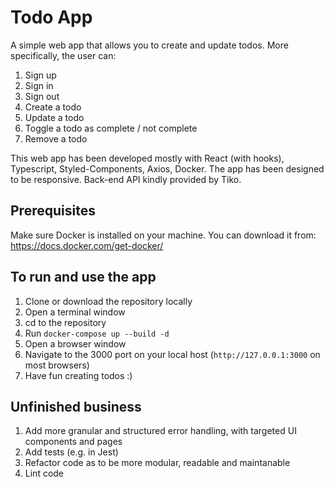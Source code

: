 # Todo App

A simple web app that allows you to create and update todos. More specifically, the user can:
1. Sign up
2. Sign in
3. Sign out
4. Create a todo
5. Update a todo
6. Toggle a todo as complete / not complete
7. Remove a todo

This web app has been developed mostly with React (with hooks), Typescript, Styled-Components, Axios, Docker. The app has been designed to be responsive. Back-end API kindly provided by Tiko.


## Prerequisites

Make sure Docker is installed on your machine. You can download it from: 
https://docs.docker.com/get-docker/


## To run and use the app

1. Clone or download the repository locally 
2. Open a terminal window
3. cd to the repository
4. Run `docker-compose up --build -d`
5. Open a browser window
6. Navigate to the 3000 port on your local host (`http://127.0.0.1:3000` on most browsers)
7. Have fun creating todos :)

## Unfinished business

1. Add more granular and structured error handling, with targeted UI components and pages
2. Add tests (e.g. in Jest) 
3. Refactor code as to be more modular, readable and maintanable
4. Lint code
